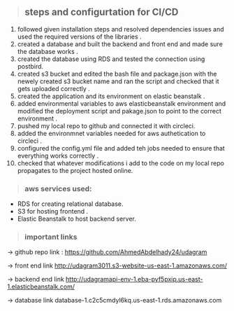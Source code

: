 > ## steps and configurtation for CI/CD
1. followed given installation steps and resolved dependencies issues and used the required versions of the libraries .
2. created a database and built the backend and front end and made sure the database works .
3. created the database using RDS and tested the connection using postbird.
4. created s3 bucket and edited the bash file and package.json with the newely created s3 bucket name and ran the script and checked that it gets uploaded correctly .
5. created the application and its environment on elastic beanstalk . 
6. added environmental variables to aws elasticbeanstalk environment and modified the deployment script and pakage.json to point to the correct environment  .
7. pushed my local repo to github and connected it with circleci.
8. added the environmnet variables needed for aws authetication to circleci .
9. configured the config.yml file and added teh jobs needed to ensure that everything works correctly .
10. checked that whatever modifications i add to the code on my local repo propagates to the project hosted online.

>### aws services used:
* RDS for creating relational database.
* S3 for hosting frontend .
* Elastic Beanstalk to host backend server.


> ### important links 

-> github repo link : https://github.com/AhmedAbdelhady24/udagram

-> front end link http://udagram3011.s3-website-us-east-1.amazonaws.com/

-> backend end link http://udagramapi-env-1.eba-pyf5pxip.us-east-1.elasticbeanstalk.com/

-> database link database-1.c2c5cmdyl6kq.us-east-1.rds.amazonaws.com
